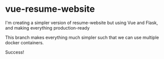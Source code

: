 # vue-resume-website
I'm creating a simpler version of resume-website but using Vue and Flask, and making everything production-ready

This branch makes everything much simpler such that we can use multiple docker containers.

Success!

